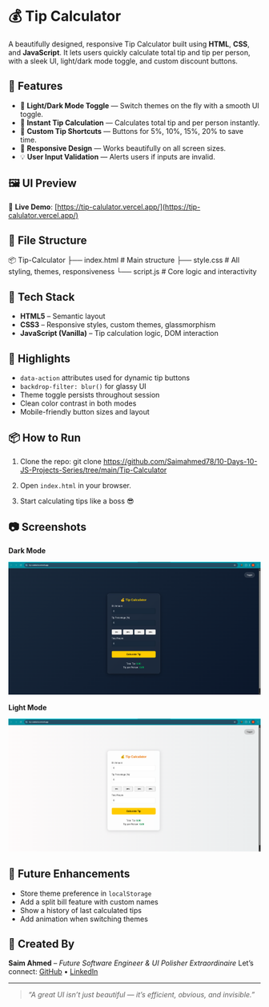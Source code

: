 # 💰 Tip Calculator

A beautifully designed, responsive Tip Calculator built using **HTML**, **CSS**, and **JavaScript**. It lets users quickly calculate total tip and tip per person, with a sleek UI, light/dark mode toggle, and custom discount buttons.

## 🚀 Features

- 🎨 **Light/Dark Mode Toggle** — Switch themes on the fly with a smooth UI toggle.
- 🔢 **Instant Tip Calculation** — Calculates total tip and per person instantly.
- 💸 **Custom Tip Shortcuts** — Buttons for 5%, 10%, 15%, 20% to save time.
- 📱 **Responsive Design** — Works beautifully on all screen sizes.
- 💡 **User Input Validation** — Alerts users if inputs are invalid.

## 🖼️ UI Preview

📡 **Live Demo**: [https://tip-calulator.vercel.app/](https://tip-calulator.vercel.app/)

## 📁 File Structure

📦 Tip-Calculator
├── index.html # Main structure
├── style.css # All styling, themes, responsiveness
└── script.js # Core logic and interactivity

## 🧠 Tech Stack

- **HTML5** – Semantic layout
- **CSS3** – Responsive styles, custom themes, glassmorphism
- **JavaScript (Vanilla)** – Tip calculation logic, DOM interaction

## 📸 Highlights

- `data-action` attributes used for dynamic tip buttons
- `backdrop-filter: blur()` for glassy UI
- Theme toggle persists throughout session
- Clean color contrast in both modes
- Mobile-friendly button sizes and layout

## 📦 How to Run

1. Clone the repo:  git clone https://github.com/Saimahmed78/10-Days-10-JS-Projects-Series/tree/main/Tip-Calculator

2. Open `index.html` in your browser.
3. Start calculating tips like a boss 😎

## 📷 Screenshots

**Dark Mode**

![Dark Mode](./Screenshots/Darkmode.png)

**Light Mode**

![Light Mode](./Screenshots/Lightmode.png)

## 🔮 Future Enhancements

- Store theme preference in `localStorage`
- Add a split bill feature with custom names
- Show a history of last calculated tips
- Add animation when switching themes


## 🙌 Created By

**Saim Ahmed** – _Future Software Engineer & UI Polisher Extraordinaire_
Let’s connect: [GitHub](https://github.com/Saimahmed78) • [LinkedIn](https://www.linkedin.com/in/saim-ahmed-722b802ba)

---

> _“A great UI isn’t just beautiful — it’s efficient, obvious, and invisible.”_
